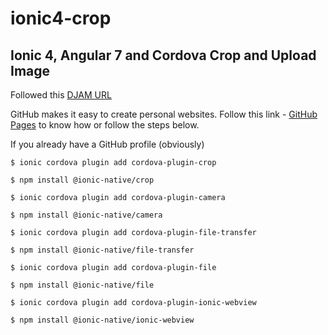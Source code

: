 # ionic4-crop
## Ionic 4, Angular 7 and Cordova Crop and Upload Image

Followed this [DJAM URL](https://www.djamware.com/post/5c9361e080aca754f7a9d1ef/ionic-4-angular-7-and-cordova-crop-and-upload-image)

GitHub makes it easy to create personal websites. Follow this link - [GitHub Pages](https://pages.github.com/) to know how or follow the steps below.

If you already have a GitHub profile (obviously)


`$ ionic cordova plugin add cordova-plugin-crop`

`$ npm install @ionic-native/crop`



`$ ionic cordova plugin add cordova-plugin-camera`

`$ npm install @ionic-native/camera`



`$ ionic cordova plugin add cordova-plugin-file-transfer`

`$ npm install @ionic-native/file-transfer`



`$ ionic cordova plugin add cordova-plugin-file`

`$ npm install @ionic-native/file`



`$ ionic cordova plugin add cordova-plugin-ionic-webview`

`$ npm install @ionic-native/ionic-webview`
